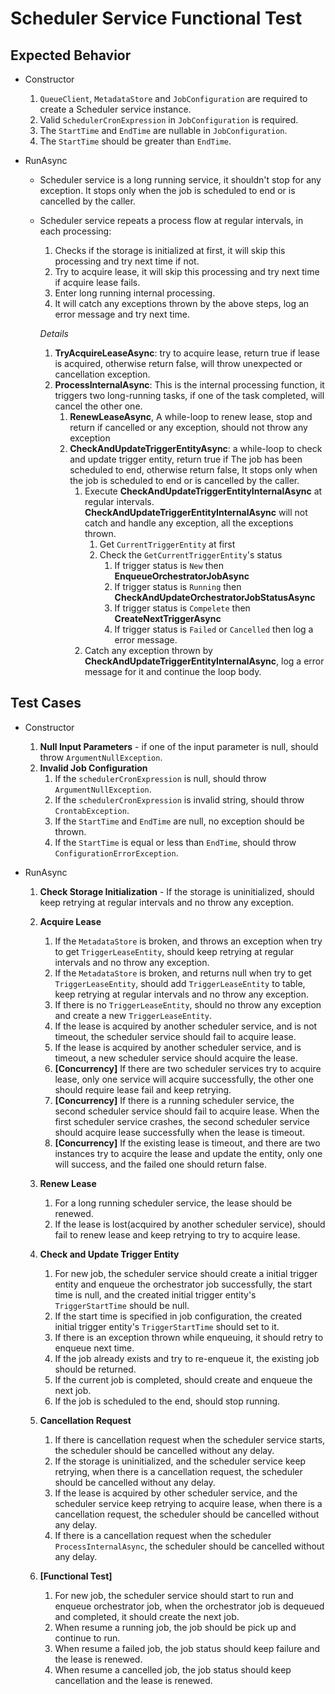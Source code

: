 # Scheduler Service Functional Test

## Expected Behavior

- Constructor

  1. `QueueClient`, `MetadataStore` and `JobConfiguration` are required to create a Scheduler service instance.
  2. Valid `SchedulerCronExpression` in `JobConfiguration` is required.
  3. The `StartTime` and `EndTime` are nullable in `JobConfiguration`.
  4. The `StartTime` should be greater than `EndTime`.

- RunAsync
  
  - Scheduler service is a long running service, it shouldn't stop for any exception. It stops only when the job is scheduled to end or is cancelled by the caller.

  - Scheduler service repeats a process flow at regular intervals, in each processing:
     1. Checks if the storage is initialized at first, it will skip this processing and try next time if not.
     2. Try to acquire lease, it will skip this processing and try next time if acquire lease fails.
     3. Enter long running internal processing.
     4. It will catch any exceptions thrown by the above steps, log an error message and try next time.

    *Details*

    1. **TryAcquireLeaseAsync**: try to acquire lease, return true if lease is acquired, otherwise return false, will throw unexpected or cancellation exception.
    2. **ProcessInternalAsync**: This is the internal processing function, it triggers two long-running tasks, if one of the task completed, will cancel the other one.
       1. **RenewLeaseAsync**, A while-loop to renew lease, stop and return if cancelled or any exception, should not throw any exception
       2. **CheckAndUpdateTriggerEntityAsync**: a while-loop to check and update trigger entity, return true if The job has been scheduled to end, otherwise return false, It stops only when the job is scheduled to end or is cancelled by the caller.
          1. Execute **CheckAndUpdateTriggerEntityInternalAsync** at regular intervals. **CheckAndUpdateTriggerEntityInternalAsync** will not catch and handle any exception, all the exceptions thrown.
             1. Get `CurrentTriggerEntity` at first
             2. Check the `GetCurrentTriggerEntity`'s status
                1. If trigger status is `New` then **EnqueueOrchestratorJobAsync**
                2. If trigger status is `Running` then **CheckAndUpdateOrchestratorJobStatusAsync**
                3. If trigger status is `Compelete` then **CreateNextTriggerAsync**
                4. If trigger status is `Failed` or `Cancelled` then log a error message.
          2. Catch any exception thrown by **CheckAndUpdateTriggerEntityInternalAsync**, log a error message for it and continue the loop body.

## Test Cases

- Constructor

   1. **Null Input Parameters** - if one of the input parameter is null, should throw `ArgumentNullException`.
   2. **Invalid Job Configuration**
      1. If the `schedulerCronExpression` is null, should throw `ArgumentNullException`.
      2. If the `schedulerCronExpression` is invalid string, should throw `CrontabException`.
      3. If the `StartTime` and `EndTime` are null, no exception should be thrown.
      4. If the `StartTime` is equal or less than `EndTime`, should throw `ConfigurationErrorException`.

- RunAsync  
  
  1. **Check Storage Initialization** - If the storage is uninitialized, should keep retrying at regular intervals and no throw any exception.
  2. **Acquire Lease**
     1. If the `MetadataStore` is broken, and throws an exception when try to get `TriggerLeaseEntity`, should keep retrying at regular intervals and no throw any exception.
     2. If the `MetadataStore` is broken, and returns null when try to get `TriggerLeaseEntity`, should add `TriggerLeaseEntity` to table, keep retrying at regular intervals and no throw any exception.
     3. If there is no `TriggerLeaseEntity`, should no throw any exception and create a new `TriggerLeaseEntity`.
     4. If the lease is acquired by another scheduler service, and is not timeout, the scheduler service should fail to acquire lease.
     5. If the lease is acquired by another scheduler service, and is timeout, a new scheduler service should acquire the lease.
     6. **[Concurrency]** If there are two scheduler services try to acquire lease, only one service will acquire successfully, the other one should require lease fail and keep retrying.
     7. **[Concurrency]** If there is a running scheduler service, the second scheduler service should fail to acquire lease. When the first scheduler service crashes, the second scheduler service should acquire lease successfully when the lease is timeout.
     8. **[Concurrency]** If  the existing lease is timeout, and there are two instances try to acquire the lease and update the entity, only one will success, and the failed one should return false.

  3. **Renew Lease**
     1. For a long running scheduler service, the lease should be renewed.
     2. If the lease is lost(acquired by another scheduler service), should fail to renew lease and keep retrying to try to acquire lease.

  4. **Check and Update Trigger Entity**
     1. For new job, the scheduler service should create a initial trigger entity and enqueue the orchestrator job successfully, the start time is null, and the created initial trigger entity's `TriggerStartTime` should be null.
     2. If the start time is specified in job configuration, the created initial trigger entity's `TriggerStartTime` should set to it.
     3. If there is an exception thrown while enqueuing, it should retry to enqueue next time.
     4. If the job already exists and try to re-enqueue it, the existing job should be returned.
     5. If the current job is completed, should create and enqueue the next job.
     6. If the job is scheduled to the end, should stop running.
  5. **Cancellation Request**
     1. If there is cancellation request when the scheduler service starts, the scheduler should be cancelled without any delay.
     2. If the storage is uninitialized, and the scheduler service keep retrying, when there is a cancellation request, the scheduler should be cancelled without any delay.
     3. If the lease is acquired by other scheduler service, and the scheduler service keep retrying to acquire lease, when there is a cancellation request, the scheduler should be cancelled without any delay.
     4. If there is a cancellation request when the scheduler `ProcessInternalAsync`, the scheduler should be cancelled without any delay.
  6. **[Functional Test]**
      1. For new job, the scheduler service should start to run and enqueue orchestrator job, when the orchestrator job is dequeued and completed, it should create the next job.
      2. When resume a running job, the job should be pick up and continue to run.
      3. When resume a failed job, the job status should keep failure and the lease is renewed.
      4. When resume a cancelled job, the job status should keep cancellation and the lease is renewed.